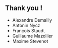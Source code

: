 ## Thank you !

* Alexandre Demailly
* Antonin Nycz
* François Staudt
* Guillaume Mazollier
* Maxime Stevenot